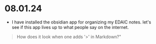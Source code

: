 # 08.01.24

- I have installed the obsidian app for organizing my EDAIC notes. let's see if this app lives up to what people say on the internet.

> How does it look when one adds '>' in Markdown?"

